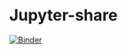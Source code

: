 # Jupyter-share

[![Binder](https://mybinder.org/badge_logo.svg)](https://mybinder.org/v2/gh/NymanLauri/Jupyter-share/HEAD)
